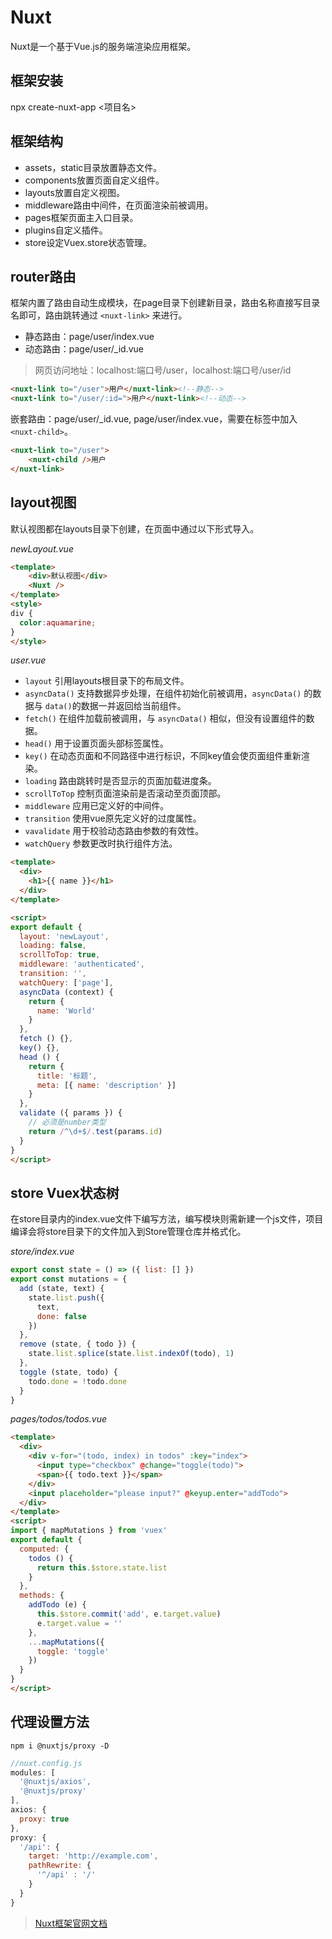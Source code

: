# Nuxt
Nuxt是一个基于Vue.js的服务端渲染应用框架。
## 框架安装
npx create-nuxt-app <项目名>
## 框架结构
- assets，static目录放置静态文件。
- components放置页面自定义组件。
- layouts放置自定义视图。
- middleware路由中间件，在页面渲染前被调用。
- pages框架页面主入口目录。
- plugins自定义插件。
- store设定Vuex.store状态管理。
## router路由
框架内置了路由自动生成模块，在page目录下创建新目录，路由名称直接写目录名即可，路由跳转通过 `<nuxt-link>` 来进行。
- 静态路由：page/user/index.vue
- 动态路由：page/user/_id.vue
> 网页访问地址：localhost:端口号/user，localhost:端口号/user/id
```html
<nuxt-link to="/user">用户</nuxt-link><!--静态-->
<nuxt-link to="/user/:id=">用户</nuxt-link><!--动态-->
```
嵌套路由：page/user/_id.vue, page/user/index.vue，需要在标签中加入 `<nuxt-child>`。
```html
<nuxt-link to="/user">
	<nuxt-child />用户
</nuxt-link>
```
## layout视图
默认视图都在layouts目录下创建，在页面中通过以下形式导入。

*newLayout.vue*
```html
<template>
	<div>默认视图</div>
	<Nuxt />
</template>
<style>
div {
  color:aquamarine;
}
</style>
```
*user.vue*

- `layout` 引用layouts根目录下的布局文件。
- `asyncData()` 支持数据异步处理，在组件初始化前被调用，`asyncData()` 的数据与 `data()`的数据一并返回给当前组件。
- `fetch()` 在组件加载前被调用，与 `asyncData()` 相似，但没有设置组件的数据。 
- `head()` 用于设置页面头部标签属性。
- `key()` 在动态页面和不同路径中进行标识，不同key值会使页面组件重新渲染。
- `loading` 路由跳转时是否显示的页面加载进度条。
- `scrollToTop` 控制页面渲染前是否滚动至页面顶部。
- `middleware` 应用已定义好的中间件。 
- `transition` 使用vue原先定义好的过度属性。 
- `vavalidate` 用于校验动态路由参数的有效性。
- `watchQuery` 参数更改时执行组件方法。

```html
<template>
  <div>
    <h1>{{ name }}</h1>
  </div>
</template>

<script>
export default {
  layout: 'newLayout',
  loading: false,
  scrollToTop: true,
  middleware: 'authenticated',
  transition: '',
  watchQuery: ['page'],
  asyncData (context) {
    return {
      name: 'World'
    }
  },
  fetch () {},
  key() {},
  head () {
	return {
      title: '标题',
      meta: [{ name: 'description' }]
    }
  },
  validate ({ params }) {
    // 必须是number类型
    return /^\d+$/.test(params.id)
  }
}
</script>
```
## store Vuex状态树
在store目录内的index.vue文件下编写方法，编写模块则需新建一个js文件，项目编译会将store目录下的文件加入到Store管理仓库并格式化。

*store/index.vue*
```javascript
export const state = () => ({ list: [] })
export const mutations = {
  add (state, text) {
    state.list.push({
      text,
      done: false
    })
  },
  remove (state, { todo }) {
    state.list.splice(state.list.indexOf(todo), 1)
  },
  toggle (state, todo) {
    todo.done = !todo.done
  }
}
```
*pages/todos/todos.vue*
```html
<template>
  <div>
    <div v-for="(todo, index) in todos" :key="index">
      <input type="checkbox" @change="toggle(todo)">
      <span>{{ todo.text }}</span>
    </div>
    <input placeholder="please input?" @keyup.enter="addTodo">
  </div>
</template>
<script>
import { mapMutations } from 'vuex'
export default {
  computed: {
    todos () {
      return this.$store.state.list
    }
  },
  methods: {
    addTodo (e) {
      this.$store.commit('add', e.target.value)
      e.target.value = ''
    },
    ...mapMutations({
      toggle: 'toggle'
    })
  }
}
</script>
```

## 代理设置方法
`npm i @nuxtjs/proxy -D`
```javascript
//nuxt.config.js
modules: [
  '@nuxtjs/axios',
  '@nuxtjs/proxy'
],
axios: {
  proxy: true
},
proxy: {
  '/api': {
    target: 'http://example.com',
    pathRewrite: {
      '^/api' : '/'
    }
  }
}
```
> [Nuxt框架官网文档](https://www.nuxtjs.cn/)